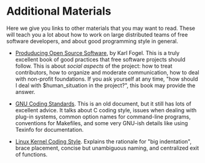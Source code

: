# Additional Materials

Here we give you links to other materials that you may want to read.
These will teach you a lot about how to work on large distributed teams
of free software developers, and about good programming style in
general.

  - [Produducing Open Source Software](http://producingoss.com/), by
    Karl Fogel. This is a truly excellent book of good practices that
    free software projects should follow. This is about *social aspects*
    of the project: how to treat contributors, how to organize and
    moderate communication, how to deal with non-profit foundations. If
    you ask yourself at any time, "how should I deal with
    $human\_situation in the project?", this book may provide the
    answer.

  - [GNU Coding Standards](http://www.gnu.org/prep/standards/). This is
    an old document, but it still has lots of excellent advice. It talks
    about C coding style, issues when dealing with plug-in systems,
    common option names for command-line programs, conventions for
    Makefiles, and some very GNU-ish details like using Texinfo for
    documentation.

  - [Linux Kernel Coding
    Style](https://www.kernel.org/doc/Documentation/CodingStyle).
    Explains the rationale for "big indentation", brace placement,
    concise but unambiguous naming, and centralized exit of functions.
